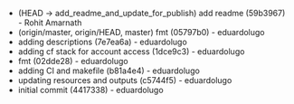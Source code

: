 - (HEAD -> add_readme_and_update_for_publish) add readme (59b3967) - Rohit Amarnath
- (origin/master, origin/HEAD, master) fmt (05797b0) - eduardolugo
- adding descriptions (7e7ea6a) - eduardolugo
- adding cf stack for account access (1dce9c3) - eduardolugo
- fmt (02dde28) - eduardolugo
- adding CI and makefile (b81a4e4) - eduardolugo
- updating resources and outputs (c5744f5) - eduardolugo
- initial commit (4417338) - eduardolugo
